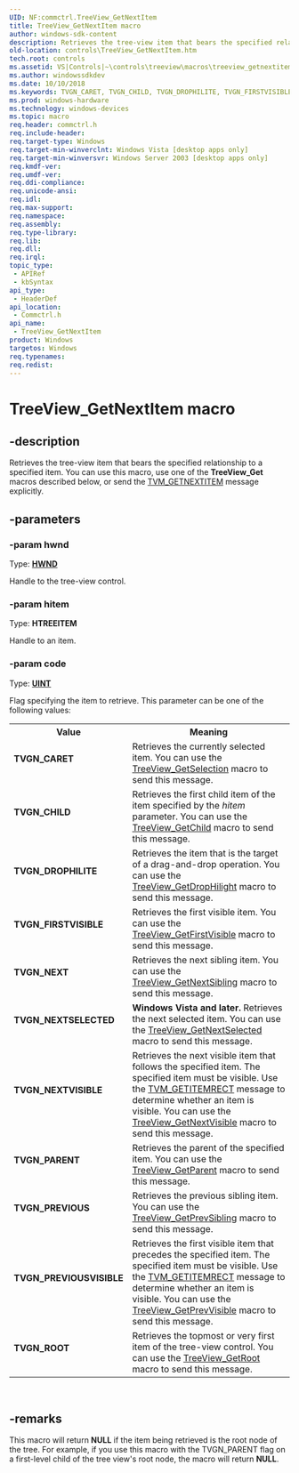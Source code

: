 ```yaml
---
UID: NF:commctrl.TreeView_GetNextItem
title: TreeView_GetNextItem macro
author: windows-sdk-content
description: Retrieves the tree-view item that bears the specified relationship to a specified item. You can use this macro, use one of the TreeView_Get macros described below, or send the TVM_GETNEXTITEM message explicitly.
old-location: controls\TreeView_GetNextItem.htm
tech.root: controls
ms.assetid: VS|Controls|~\controls\treeview\macros\treeview_getnextitem.htm
ms.author: windowssdkdev
ms.date: 10/10/2018
ms.keywords: TVGN_CARET, TVGN_CHILD, TVGN_DROPHILITE, TVGN_FIRSTVISIBLE, TVGN_NEXT, TVGN_NEXTSELECTED, TVGN_NEXTVISIBLE, TVGN_PARENT, TVGN_PREVIOUS, TVGN_PREVIOUSVISIBLE, TVGN_ROOT, TreeView_GetNextItem, TreeView_GetNextItem macro [Windows Controls], _win32_TreeView_GetNextItem, _win32_TreeView_GetNextItem_cpp, commctrl/TreeView_GetNextItem, controls.TreeView_GetNextItem, controls._win32_TreeView_GetNextItem
ms.prod: windows-hardware
ms.technology: windows-devices
ms.topic: macro
req.header: commctrl.h
req.include-header: 
req.target-type: Windows
req.target-min-winverclnt: Windows Vista [desktop apps only]
req.target-min-winversvr: Windows Server 2003 [desktop apps only]
req.kmdf-ver: 
req.umdf-ver: 
req.ddi-compliance: 
req.unicode-ansi: 
req.idl: 
req.max-support: 
req.namespace: 
req.assembly: 
req.type-library: 
req.lib: 
req.dll: 
req.irql: 
topic_type:
 - APIRef
 - kbSyntax
api_type:
 - HeaderDef
api_location:
 - Commctrl.h
api_name:
 - TreeView_GetNextItem
product: Windows
targetos: Windows
req.typenames: 
req.redist: 
---
```


# TreeView_GetNextItem macro


## -description


Retrieves the tree-view item that bears the specified relationship to a specified item. You can use this macro, use one of the 
			<b>TreeView_Get</b> macros described below, or send the <a href="https://msdn.microsoft.com/en-us/library/Bb773622(v=VS.85).aspx">TVM_GETNEXTITEM</a> message explicitly. 


## -parameters




### -param hwnd

Type: <b><a href="https://msdn.microsoft.com/en-us/library/Aa383751(v=VS.85).aspx">HWND</a></b>

Handle to the tree-view control. 


### -param hitem

Type: <b>HTREEITEM</b>

Handle to an item. 


### -param code

Type: <b><a href="https://msdn.microsoft.com/en-us/library/Aa383751(v=VS.85).aspx">UINT</a></b>

Flag specifying the item to retrieve. This parameter can be one of the following values: 

<table>
<tr>
<th>Value</th>
<th>Meaning</th>
</tr>
<tr>
<td width="40%"><a id="TVGN_CARET"></a><a id="tvgn_caret"></a><dl>
<dt><b>TVGN_CARET</b></dt>
</dl>
</td>
<td width="60%">
Retrieves the currently selected item. You can use the <a href="https://msdn.microsoft.com/en-us/library/Bb773891(v=VS.85).aspx">TreeView_GetSelection</a> macro to send this message.

</td>
</tr>
<tr>
<td width="40%"><a id="TVGN_CHILD"></a><a id="tvgn_child"></a><dl>
<dt><b>TVGN_CHILD</b></dt>
</dl>
</td>
<td width="60%">
Retrieves the first child item of the item specified by the 
						<i>hitem</i> parameter. You can use the <a href="https://msdn.microsoft.com/en-us/library/Bb773812(v=VS.85).aspx">TreeView_GetChild</a> macro to send this message.

</td>
</tr>
<tr>
<td width="40%"><a id="TVGN_DROPHILITE"></a><a id="tvgn_drophilite"></a><dl>
<dt><b>TVGN_DROPHILITE</b></dt>
</dl>
</td>
<td width="60%">
Retrieves the item that is the target of a drag-and-drop operation. You can use the <a href="https://msdn.microsoft.com/en-us/library/Bb773818(v=VS.85).aspx">TreeView_GetDropHilight</a> macro to send this message.

</td>
</tr>
<tr>
<td width="40%"><a id="TVGN_FIRSTVISIBLE"></a><a id="tvgn_firstvisible"></a><dl>
<dt><b>TVGN_FIRSTVISIBLE</b></dt>
</dl>
</td>
<td width="60%">
Retrieves the first visible item. You can use the <a href="https://msdn.microsoft.com/en-us/library/Bb773827(v=VS.85).aspx">TreeView_GetFirstVisible</a> macro to send this message.

</td>
</tr>
<tr>
<td width="40%"><a id="TVGN_NEXT"></a><a id="tvgn_next"></a><dl>
<dt><b>TVGN_NEXT</b></dt>
</dl>
</td>
<td width="60%">
Retrieves the next sibling item. You can use the <a href="https://msdn.microsoft.com/en-us/library/Bb773867(v=VS.85).aspx">TreeView_GetNextSibling</a> macro to send this message.

</td>
</tr>
<tr>
<td width="40%"><a id="TVGN_NEXTSELECTED"></a><a id="tvgn_nextselected"></a><dl>
<dt><b>TVGN_NEXTSELECTED</b></dt>
</dl>
</td>
<td width="60%">
<b>Windows Vista and later.</b> Retrieves the next selected item. You can use the <a href="https://msdn.microsoft.com/en-us/library/Bb773864(v=VS.85).aspx">TreeView_GetNextSelected</a> macro to send this message.

</td>
</tr>
<tr>
<td width="40%"><a id="TVGN_NEXTVISIBLE"></a><a id="tvgn_nextvisible"></a><dl>
<dt><b>TVGN_NEXTVISIBLE</b></dt>
</dl>
</td>
<td width="60%">
Retrieves the next visible item that follows the specified item. The specified item must be visible. Use the <a href="https://msdn.microsoft.com/en-us/library/Bb773610(v=VS.85).aspx">TVM_GETITEMRECT</a> message to determine whether an item is visible. You can use the <a href="https://msdn.microsoft.com/en-us/library/Bb773870(v=VS.85).aspx">TreeView_GetNextVisible</a> macro to send this message.

</td>
</tr>
<tr>
<td width="40%"><a id="TVGN_PARENT"></a><a id="tvgn_parent"></a><dl>
<dt><b>TVGN_PARENT</b></dt>
</dl>
</td>
<td width="60%">
Retrieves the parent of the specified item. You can use the <a href="https://msdn.microsoft.com/en-us/library/Bb773872(v=VS.85).aspx">TreeView_GetParent</a> macro to send this message.

</td>
</tr>
<tr>
<td width="40%"><a id="TVGN_PREVIOUS"></a><a id="tvgn_previous"></a><dl>
<dt><b>TVGN_PREVIOUS</b></dt>
</dl>
</td>
<td width="60%">
Retrieves the previous sibling item. You can use the <a href="https://msdn.microsoft.com/en-us/library/Bb773875(v=VS.85).aspx">TreeView_GetPrevSibling</a> macro to send this message.

</td>
</tr>
<tr>
<td width="40%"><a id="TVGN_PREVIOUSVISIBLE"></a><a id="tvgn_previousvisible"></a><dl>
<dt><b>TVGN_PREVIOUSVISIBLE</b></dt>
</dl>
</td>
<td width="60%">
Retrieves the first visible item that precedes the specified item. The specified item must be visible. Use the <a href="https://msdn.microsoft.com/en-us/library/Bb773610(v=VS.85).aspx">TVM_GETITEMRECT</a> message to determine whether an item is visible. You can use the <a href="https://msdn.microsoft.com/en-us/library/Bb773878(v=VS.85).aspx">TreeView_GetPrevVisible</a> macro to send this message.

</td>
</tr>
<tr>
<td width="40%"><a id="TVGN_ROOT"></a><a id="tvgn_root"></a><dl>
<dt><b>TVGN_ROOT</b></dt>
</dl>
</td>
<td width="60%">
Retrieves the topmost or very first item of the tree-view control. You can use the <a href="https://msdn.microsoft.com/en-us/library/Bb773881(v=VS.85).aspx">TreeView_GetRoot</a> macro to send this message. 

</td>
</tr>
</table>
 


## -remarks



This macro will return <b>NULL</b> if the item being retrieved is the root node of the tree. For example, if you use this macro with the TVGN_PARENT flag on a first-level child of the tree view's root node, the macro will return <b>NULL</b>.



